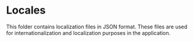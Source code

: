# Locales

This folder contains localization files in JSON format. These files are used for internationalization and localization purposes in the application.
